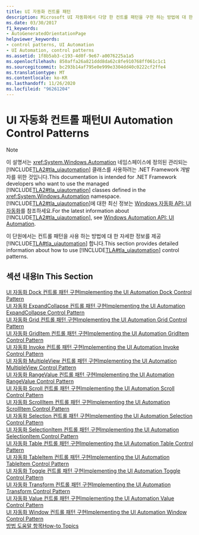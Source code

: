 ```yaml
---
title: UI 자동화 컨트롤 패턴
description: Microsoft UI 자동화에서 다양 한 컨트롤 패턴을 구현 하는 방법에 대 한 자세한 정보를 제공 하는 문서의 링크를 참조 하세요.
ms.date: 03/30/2017
f1_keywords:
- AutoGeneratedOrientationPage
helpviewer_keywords:
- control patterns, UI Automation
- UI Automation, control patterns
ms.assetid: 1f8b5ab3-c193-4d0f-9e67-a0076225a1a5
ms.openlocfilehash: 850affa26a821ddd8da62c8fe910768ff061c1c1
ms.sourcegitcommit: bc293b14af795e0e999e3304dd40c0222cf2ffe4
ms.translationtype: MT
ms.contentlocale: ko-KR
ms.lasthandoff: 11/26/2020
ms.locfileid: "96261204"
---
```

# <a name="ui-automation-control-patterns"></a><span data-ttu-id="63119-103">UI 자동화 컨트롤 패턴</span><span class="sxs-lookup"><span data-stu-id="63119-103">UI Automation Control Patterns</span></span>

> [!NOTE]
> <span data-ttu-id="63119-104">이 설명서는 <xref:System.Windows.Automation> 네임스페이스에 정의된 관리되는 [!INCLUDE[TLA2#tla_uiautomation](../../../includes/tla2sharptla-uiautomation-md.md)] 클래스를 사용하려는 .NET Framework 개발자를 위한 것입니다.</span><span class="sxs-lookup"><span data-stu-id="63119-104">This documentation is intended for .NET Framework developers who want to use the managed [!INCLUDE[TLA2#tla_uiautomation](../../../includes/tla2sharptla-uiautomation-md.md)] classes defined in the <xref:System.Windows.Automation> namespace.</span></span> <span data-ttu-id="63119-105">[!INCLUDE[TLA2#tla_uiautomation](../../../includes/tla2sharptla-uiautomation-md.md)]에 대한 최신 정보는 [Windows 자동화 API: UI 자동화](/windows/win32/winauto/entry-uiauto-win32)를 참조하세요.</span><span class="sxs-lookup"><span data-stu-id="63119-105">For the latest information about [!INCLUDE[TLA2#tla_uiautomation](../../../includes/tla2sharptla-uiautomation-md.md)], see [Windows Automation API: UI Automation](/windows/win32/winauto/entry-uiauto-win32).</span></span>  
  
 <span data-ttu-id="63119-106">이 단원에서는 컨트롤 패턴을 사용 하는 방법에 대 한 자세한 정보를 제공 [!INCLUDE[TLA#tla_uiautomation](../../../includes/tlasharptla-uiautomation-md.md)] 합니다.</span><span class="sxs-lookup"><span data-stu-id="63119-106">This section provides detailed information about how to use [!INCLUDE[TLA#tla_uiautomation](../../../includes/tlasharptla-uiautomation-md.md)] control patterns.</span></span>  
  
## <a name="in-this-section"></a><span data-ttu-id="63119-107">섹션 내용</span><span class="sxs-lookup"><span data-stu-id="63119-107">In This Section</span></span>  

 [<span data-ttu-id="63119-108">UI 자동화 Dock 컨트롤 패턴 구현</span><span class="sxs-lookup"><span data-stu-id="63119-108">Implementing the UI Automation Dock Control Pattern</span></span>](implementing-the-ui-automation-dock-control-pattern.md)  
 [<span data-ttu-id="63119-109">UI 자동화 ExpandCollapse 컨트롤 패턴 구현</span><span class="sxs-lookup"><span data-stu-id="63119-109">Implementing the UI Automation ExpandCollapse Control Pattern</span></span>](implementing-the-ui-automation-expandcollapse-control-pattern.md)  
 [<span data-ttu-id="63119-110">UI 자동화 Grid 컨트롤 패턴 구현</span><span class="sxs-lookup"><span data-stu-id="63119-110">Implementing the UI Automation Grid Control Pattern</span></span>](implementing-the-ui-automation-grid-control-pattern.md)  
 [<span data-ttu-id="63119-111">UI 자동화 GridItem 컨트롤 패턴 구현</span><span class="sxs-lookup"><span data-stu-id="63119-111">Implementing the UI Automation GridItem Control Pattern</span></span>](implementing-the-ui-automation-griditem-control-pattern.md)  
 [<span data-ttu-id="63119-112">UI 자동화 Invoke 컨트롤 패턴 구현</span><span class="sxs-lookup"><span data-stu-id="63119-112">Implementing the UI Automation Invoke Control Pattern</span></span>](implementing-the-ui-automation-invoke-control-pattern.md)  
 [<span data-ttu-id="63119-113">UI 자동화 MultipleView 컨트롤 패턴 구현</span><span class="sxs-lookup"><span data-stu-id="63119-113">Implementing the UI Automation MultipleView Control Pattern</span></span>](implementing-the-ui-automation-multipleview-control-pattern.md)  
 [<span data-ttu-id="63119-114">UI 자동화 RangeValue 컨트롤 패턴 구현</span><span class="sxs-lookup"><span data-stu-id="63119-114">Implementing the UI Automation RangeValue Control Pattern</span></span>](implementing-the-ui-automation-rangevalue-control-pattern.md)  
 [<span data-ttu-id="63119-115">UI 자동화 Scroll 컨트롤 패턴 구현</span><span class="sxs-lookup"><span data-stu-id="63119-115">Implementing the UI Automation Scroll Control Pattern</span></span>](implementing-the-ui-automation-scroll-control-pattern.md)  
 [<span data-ttu-id="63119-116">UI 자동화 ScrollItem 컨트롤 패턴 구현</span><span class="sxs-lookup"><span data-stu-id="63119-116">Implementing the UI Automation ScrollItem Control Pattern</span></span>](implementing-the-ui-automation-scrollitem-control-pattern.md)  
 [<span data-ttu-id="63119-117">UI 자동화 Selection 컨트롤 패턴 구현</span><span class="sxs-lookup"><span data-stu-id="63119-117">Implementing the UI Automation Selection Control Pattern</span></span>](implementing-the-ui-automation-selection-control-pattern.md)  
 [<span data-ttu-id="63119-118">UI 자동화 SelectionItem 컨트롤 패턴 구현</span><span class="sxs-lookup"><span data-stu-id="63119-118">Implementing the UI Automation SelectionItem Control Pattern</span></span>](implementing-the-ui-automation-selectionitem-control-pattern.md)  
 [<span data-ttu-id="63119-119">UI 자동화 Table 컨트롤 패턴 구현</span><span class="sxs-lookup"><span data-stu-id="63119-119">Implementing the UI Automation Table Control Pattern</span></span>](implementing-the-ui-automation-table-control-pattern.md)  
 [<span data-ttu-id="63119-120">UI 자동화 TableItem 컨트롤 패턴 구현</span><span class="sxs-lookup"><span data-stu-id="63119-120">Implementing the UI Automation TableItem Control Pattern</span></span>](implementing-the-ui-automation-tableitem-control-pattern.md)  
 [<span data-ttu-id="63119-121">UI 자동화 Toggle 컨트롤 패턴 구현</span><span class="sxs-lookup"><span data-stu-id="63119-121">Implementing the UI Automation Toggle Control Pattern</span></span>](implementing-the-ui-automation-toggle-control-pattern.md)  
 [<span data-ttu-id="63119-122">UI 자동화 Transform 컨트롤 패턴 구현</span><span class="sxs-lookup"><span data-stu-id="63119-122">Implementing the UI Automation Transform Control Pattern</span></span>](implementing-the-ui-automation-transform-control-pattern.md)  
 [<span data-ttu-id="63119-123">UI 자동화 Value 컨트롤 패턴 구현</span><span class="sxs-lookup"><span data-stu-id="63119-123">Implementing the UI Automation Value Control Pattern</span></span>](implementing-the-ui-automation-value-control-pattern.md)  
 [<span data-ttu-id="63119-124">UI 자동화 Window 컨트롤 패턴 구현</span><span class="sxs-lookup"><span data-stu-id="63119-124">Implementing the UI Automation Window Control Pattern</span></span>](implementing-the-ui-automation-window-control-pattern.md)  
 [<span data-ttu-id="63119-125">방법 도움말 항목</span><span class="sxs-lookup"><span data-stu-id="63119-125">How-to Topics</span></span>](ui-automation-control-patterns-how-to-topics.md)
